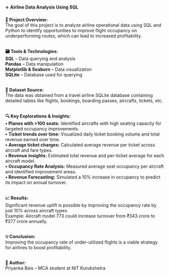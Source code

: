 ✈️<b> Airline Data Analysis Using SQL</b><br><br>
<b>📂 Project Overview:</b><br>
The goal of this project is to analyze airline operational data using SQL and Python to identify opportunities to improve flight occupancy on underperforming routes, which can lead to increased profitability.<br><br>

<b>🗃️ Tools & Technologies:</b><br>
<b>SQL</b> – Data querying and analysis<br>
<b>Pandas</b> – Data manipulation<br>
<b>Matplotlib & Seaborn</b> – Data visualization<br>
<b>SQLite</b> – Database used for querying<br><br>

<b>🛫 Dataset Source:</b><br>
The data was obtained from a travel airline SQLite database containing detailed tables like flights, bookings, boarding passes, aircrafts, tickets, etc.<br><br>

<b>🔍 Key Explorations & Insights:</b><br>
<b>• Planes with >100 seats:</b> Identified aircrafts with high seating capacity for targeted occupancy improvements.<br>
<b>• Ticket trends over time:</b> Visualized daily ticket booking volume and total revenue earned over time.<br>
<b>• Average ticket charges:</b> Calculated average revenue per ticket across aircraft and fare types.<br>
<b>• Revenue insights:</b> Estimated total revenue and per-ticket average for each aircraft model.<br>
<b>• Occupancy Rate Analysis:</b> Measured average seat occupancy per aircraft and identified improvement areas.<br>
<b>• Revenue Forecasting:</b> Simulated a 10% increase in occupancy to predict its impact on annual turnover.<br><br>

<b>📈 Results:</b><br>
Significant revenue uplift is possible by improving the occupancy rate by just 10% across aircraft types.<br>
Example: Aircraft model 773 could increase turnover from ₹343 crore to ₹377 crore annually.<br><br>

<b>💡 Conclusion:</b><br>
Improving the occupancy rate of under-utilized flights is a viable strategy for airlines to boost profitability.<br><br>

<b>📌 Author:</b><br>
Priyanka Bais – MCA student at NIT Kurukshetra<br>
